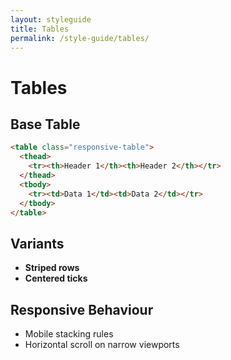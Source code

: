 ```yaml
---
layout: styleguide
title: Tables
permalink: /style-guide/tables/
---
```


# Tables

## Base Table
```html
<table class="responsive-table">
  <thead>
    <tr><th>Header 1</th><th>Header 2</th></tr>
  </thead>
  <tbody>
    <tr><td>Data 1</td><td>Data 2</td></tr>
  </tbody>
</table>
```

## Variants
- **Striped rows**  
- **Centered ticks**

## Responsive Behaviour
- Mobile stacking rules  
- Horizontal scroll on narrow viewports

